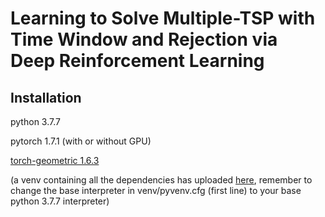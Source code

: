 # Learning to Solve Multiple-TSP with Time Window and Rejection via Deep Reinforcement Learning

## Installation
python 3.7.7

pytorch 1.7.1 (with or without GPU)

[torch-geometric 1.6.3](https://github.com/rusty1s/pytorch_geometric)

(a venv containing all the dependencies has uploaded [here](https://drive.google.com/file/d/1Xau1JN1pBwOCV2o02BnGH9eaQm_Bpqy5/view?usp=sharing), remember to change the base interpreter in venv/pyvenv.cfg (first line) to your base python 3.7.7 interpreter)



